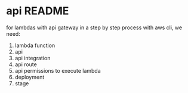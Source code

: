 # api README

for lambdas with api gateway in a step by step process with aws cli, we need:

1. lambda function
2. api
3. api integration
4. api route
5. api permissions to execute lambda
6. deployment
7. stage

